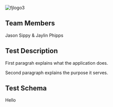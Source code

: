 ![fjlogo3](https://user-images.githubusercontent.com/38664109/39378062-e0bc1354-4a1c-11e8-8cf1-569f8ccc5613.png)


## Team Members
Jason Sippy & Jaylin Phipps

## Test Description
First paragrah explains what the application does.

Second paragraph explains the purpose it serves.

## Test Schema
Hello
